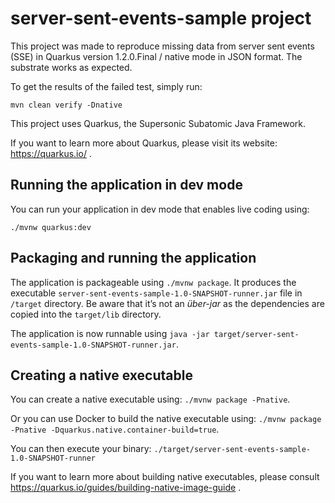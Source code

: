 # server-sent-events-sample project

This project was made to reproduce missing data from server sent events (SSE)
in Quarkus version 1.2.0.Final / native mode in JSON format. 
The substrate works as expected.

To get the results of the failed test, simply run:

```
mvn clean verify -Dnative
```

This project uses Quarkus, the Supersonic Subatomic Java Framework.

If you want to learn more about Quarkus, please visit its website: https://quarkus.io/ .

## Running the application in dev mode

You can run your application in dev mode that enables live coding using:
```
./mvnw quarkus:dev
```

## Packaging and running the application

The application is packageable using `./mvnw package`.
It produces the executable `server-sent-events-sample-1.0-SNAPSHOT-runner.jar` file in `/target` directory.
Be aware that it’s not an _über-jar_ as the dependencies are copied into the `target/lib` directory.

The application is now runnable using `java -jar target/server-sent-events-sample-1.0-SNAPSHOT-runner.jar`.

## Creating a native executable

You can create a native executable using: `./mvnw package -Pnative`.

Or you can use Docker to build the native executable using: `./mvnw package -Pnative -Dquarkus.native.container-build=true`.

You can then execute your binary: `./target/server-sent-events-sample-1.0-SNAPSHOT-runner`

If you want to learn more about building native executables, please consult https://quarkus.io/guides/building-native-image-guide .